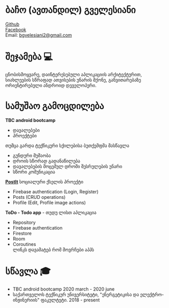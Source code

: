 # ბაჩო (ავთანდილ) გველესიანი
<a href="https://github.com/bachiko">Github</a><br />
<a href="https://www.facebook.com/bacho.gvelesiani/">Facebook</a><br />
Email: bgvelesiani2@gmail.com

# შეჯამება :computer:
ცნობისმოყვარე, დაინტერესებული აპლიკაციის არქიტექტურით, სიახლეების სწრაფად ათვისების უნარის მქონე,  განვითარებაზე ორიენტირებული ანდროიდ დეველოპერი. <br />

# სამუშაო გამოცდილება

**TBC android bootcamp**
  * დავალებები
  * პროექტები
  
 თუმცა გარდა ტექნიკური სქილებისა ბუთქემფმა მასწავლა<br />
  * გუნდური მუშაობა
  * დროის სწორად გადანაწილება
  * დავალებების მოცემულ დროში შესრულების უნარი
  * სწორი კომუნიკაცია

**<a href="https://github.com/TBC-final-project/TBCFinal">PostIt</a>**  სოციალური ქსელის პროექტი
  * Firebase authentication (Login, Register)
  * Posts (CRUD operations)
  * Profile (Edit, Profile image actions)
  
**ToDo - Todo app** - თუდუ ლისთ აპლიკაცია
  * Repository
  * Firebase authentication
  * Firestore
  * Room
  * Coroutines <br />
 ლინკს დავამატებ რომ მოვრჩები აპპს

# სწავლა :mortar_board:
* TBC android bootcamp 2020 march - 2020 june
* საქართველოს ტექნიკურ უნივერსიტეტი, "ენერგეტიკისა და ელექტრო-ინჟინერიის" ფაკულტეტი. 2018 - present

